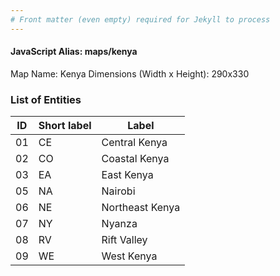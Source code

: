 ```yaml
---
# Front matter (even empty) required for Jekyll to process
---
```


#### JavaScript Alias: maps/kenya

Map Name: Kenya
Dimensions (Width x Height): 290x330

### List of Entities

ID | Short label | Label
---|---|---|
01|CE|Central Kenya
02|CO|Coastal Kenya
03|EA|East Kenya
05|NA|Nairobi
06|NE|Northeast Kenya
07|NY|Nyanza
08|RV|Rift Valley
09|WE|West Kenya

